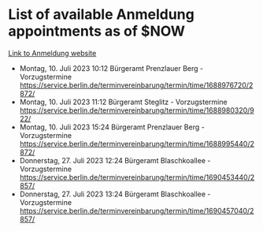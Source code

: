 # List of available Anmeldung appointments as of $NOW
[Link to Anmeldung website](https://service.berlin.de/terminvereinbarung/termin/tag.php?termin=1&anliegen[]=120686&dienstleisterlist=122210,122217,327316,122219,327312,122227,327314,122231,327346,122243,327348,122254,122252,329742,122260,329745,122262,329748,122271,327278,122273,327274,122277,327276,330436,122280,327294,122282,327290,122284,327292,122291,327270,122285,327266,122286,327264,122296,327268,150230,329760,122297,327286,122294,327284,122312,329763,122314,329775,122304,327330,122311,327334,122309,327332,317869,122281,327352,122279,329772,122283,122276,327324,122274,327326,122267,329766,122246,327318,122251,327320,122257,327322,122208,327298,122226,327300&herkunft=http%3A%2F%2Fservice.berlin.de%2Fdienstleistung%2F120686%2F)
- Montag, 10. Juli 2023 10:12 Bürgeramt Prenzlauer Berg - Vorzugstermine https://service.berlin.de/terminvereinbarung/termin/time/1688976720/2872/
- Montag, 10. Juli 2023 11:12 Bürgeramt Steglitz - Vorzugstermine https://service.berlin.de/terminvereinbarung/termin/time/1688980320/922/
- Montag, 10. Juli 2023 15:24 Bürgeramt Prenzlauer Berg - Vorzugstermine https://service.berlin.de/terminvereinbarung/termin/time/1688995440/2872/
- Donnerstag, 27. Juli 2023 12:24 Bürgeramt Blaschkoallee - Vorzugstermine https://service.berlin.de/terminvereinbarung/termin/time/1690453440/2857/
- Donnerstag, 27. Juli 2023 13:24 Bürgeramt Blaschkoallee - Vorzugstermine https://service.berlin.de/terminvereinbarung/termin/time/1690457040/2857/

